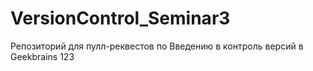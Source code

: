 # VersionControl_Seminar3
Репозиторий для пулл-реквестов по Введению в контроль версий в Geekbrains
123